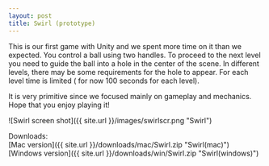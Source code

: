 ```yaml
---
layout: post
title: Swirl (prototype)
---
```


This is our first game with Unity and we spent more time on it than we expected. You control a ball using two handles. To proceed to the next level you need to guide the ball into a hole in the center of the scene. In different levels, there may be some requirements for the hole to appear. For each level time is limited ( for now 100 seconds for each level).


It is very primitive since we focused mainly on gameplay and mechanics.
Hope that you enjoy playing it!  

![Swirl screen shot]({{ site.url }}/images/swirlscr.png "Swirl")  

Downloads:  
[Mac version]({{ site.url }}/downloads/mac/Swirl.zip "Swirl(mac)")  
[Windows version]({{ site.url }}/downloads/win/Swirl.zip "Swirl(windows)")  


